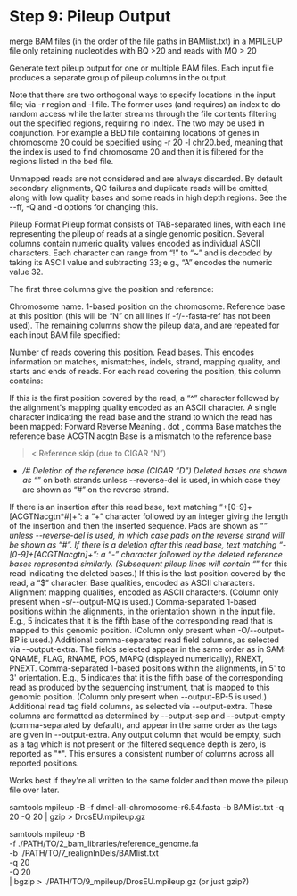 # Step 9: Pileup Output

merge BAM files (in the order of the file paths in BAMlist.txt) in a MPILEUP file only retaining nucleotides with BQ >20 and reads with MQ > 20

Generate text pileup output for one or multiple BAM files. Each input file produces a separate group of pileup columns in the output.

Note that there are two orthogonal ways to specify locations in the input file; via -r region and -l file. The former uses (and requires) an index to do random access while the latter streams through the file contents filtering out the specified regions, requiring no index. The two may be used in conjunction. For example a BED file containing locations of genes in chromosome 20 could be specified using -r 20 -l chr20.bed, meaning that the index is used to find chromosome 20 and then it is filtered for the regions listed in the bed file.

Unmapped reads are not considered and are always discarded. By default secondary alignments, QC failures and duplicate reads will be omitted, along with low quality bases and some reads in high depth regions. See the --ff, -Q and -d options for changing this.

Pileup Format
Pileup format consists of TAB-separated lines, with each line representing the pileup of reads at a single genomic position.
Several columns contain numeric quality values encoded as individual ASCII characters. Each character can range from “!” to “~” and is decoded by taking its ASCII value and subtracting 33; e.g., “A” encodes the numeric value 32.

The first three columns give the position and reference:

Chromosome name.
1-based position on the chromosome.
Reference base at this position (this will be “N” on all lines if -f/--fasta-ref has not been used).
The remaining columns show the pileup data, and are repeated for each input BAM file specified:

Number of reads covering this position.
Read bases. This encodes information on matches, mismatches, indels, strand, mapping quality, and starts and ends of reads.
For each read covering the position, this column contains:

If this is the first position covered by the read, a “^” character followed by the alignment's mapping quality encoded as an ASCII character.
A single character indicating the read base and the strand to which the read has been mapped:
Forward	Reverse	Meaning
. dot	, comma	Base matches the reference base
ACGTN	acgtn	Base is a mismatch to the reference base
>	<	Reference skip (due to CIGAR “N”)
*	*/#	Deletion of the reference base (CIGAR “D”)
Deleted bases are shown as “*” on both strands unless --reverse-del is used, in which case they are shown as “#” on the reverse strand.

If there is an insertion after this read base, text matching “\+[0-9]+[ACGTNacgtn*#]+”: a “+” character followed by an integer giving the length of the insertion and then the inserted sequence. Pads are shown as “*” unless --reverse-del is used, in which case pads on the reverse strand will be shown as “#”.
If there is a deletion after this read base, text matching “-[0-9]+[ACGTNacgtn]+”: a “-” character followed by the deleted reference bases represented similarly. (Subsequent pileup lines will contain “*” for this read indicating the deleted bases.)
If this is the last position covered by the read, a “$” character.
Base qualities, encoded as ASCII characters.
Alignment mapping qualities, encoded as ASCII characters. (Column only present when -s/--output-MQ is used.)
Comma-separated 1-based positions within the alignments, in the orientation shown in the input file. E.g., 5 indicates that it is the fifth base of the corresponding read that is mapped to this genomic position. (Column only present when -O/--output-BP is used.)
Additional comma-separated read field columns, as selected via --output-extra. The fields selected appear in the same order as in SAM: QNAME, FLAG, RNAME, POS, MAPQ (displayed numerically), RNEXT, PNEXT.
Comma-separated 1-based positions within the alignments, in 5' to 3' orientation. E.g., 5 indicates that it is the fifth base of the corresponding read as produced by the sequencing instrument, that is mapped to this genomic position. (Column only present when --output-BP-5 is used.)
Additional read tag field columns, as selected via --output-extra. These columns are formatted as determined by --output-sep and --output-empty (comma-separated by default), and appear in the same order as the tags are given in --output-extra.
Any output column that would be empty, such as a tag which is not present or the filtered sequence depth is zero, is reported as "*". This ensures a consistent number of columns across all reported positions.

Works best if they're all written to the same folder and then move the pileup file over later. 

samtools mpileup -B -f dmel-all-chromosome-r6.54.fasta -b BAMlist.txt -q 20 -Q 20 | gzip > DrosEU.mpileup.gz


samtools mpileup -B \
-f ./PATH/TO/2_bam_libraries/reference_genome.fa  \
-b ./PATH/TO/7_realignInDels/BAMlist.txt \
-q 20 \
-Q 20 \
| bgzip > ./PATH/TO/9_mpileup/DrosEU.mpileup.gz (or just gzip?)
